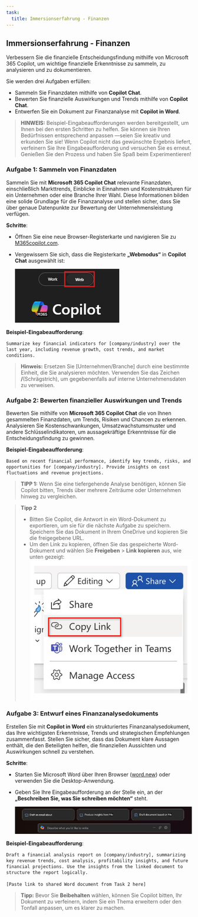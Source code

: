 ```yaml
---
task:
  title: Immersionserfahrung - Finanzen
---
```


## Immersionserfahrung - Finanzen  

Verbessern Sie die finanzielle Entscheidungsfindung mithilfe von Microsoft 365 Copilot, um wichtige finanzielle Erkenntnisse zu sammeln, zu analysieren und zu dokumentieren.

Sie werden drei Aufgaben erfüllen:  

- Sammeln Sie Finanzdaten mithilfe von **Copilot Chat**.  
- Bewerten Sie finanzielle Auswirkungen und Trends mithilfe von **Copilot Chat**.  
- Entwerfen Sie ein Dokument zur Finanzanalyse mit **Copilot in Word**.  

> **HINWEIS:** Beispiel-Eingabeaufforderungen werden bereitgestellt, um Ihnen bei den ersten Schritten zu helfen. Sie können sie Ihren Bedürfnissen entsprechend anpassen —seien Sie kreativ und erkunden Sie sie! Wenn Copilot nicht das gewünschte Ergebnis liefert, verfeinern Sie Ihre Eingabeaufforderung und versuchen Sie es erneut. Genießen Sie den Prozess und haben Sie Spaß beim Experimentieren!  

### Aufgabe 1: Sammeln von Finanzdaten  

Sammeln Sie mit **Microsoft 365 Copilot Chat** relevante Finanzdaten, einschließlich Markttrends, Einblicke in Einnahmen und Kostenstrukturen für ein Unternehmen oder eine Branche Ihrer Wahl. Diese Informationen bilden eine solide Grundlage für die Finanzanalyse und stellen sicher, dass Sie über genaue Datenpunkte zur Bewertung der Unternehmensleistung verfügen.

**Schritte**:

- Öffnen Sie eine neue Browser-Registerkarte und navigieren Sie zu [M365copilot.com](https://m365copilot.com/).
- Vergewissern Sie sich, dass die Registerkarte **„Webmodus“** in **Copilot Chat** ausgewählt ist:

    ![Screenshot der Registerkarte „Arbeitsmodus".](../Prompts/Media/web-mode.png)

**Beispiel-Eingabeaufforderung**:

```text
Summarize key financial indicators for [company/industry] over the last year, including revenue growth, cost trends, and market conditions.
```

> **Hinweis:** Ersetzen Sie [Unternehmen/Branche] durch eine bestimmte Einheit, die Sie analysieren möchten. Verwenden Sie das Zeichen **/**(Schrägstrich), um gegebenenfalls auf interne Unternehmensdaten zu verweisen.

### Aufgabe 2: Bewerten finanzieller Auswirkungen und Trends  

Bewerten Sie mithilfe von **Microsoft 365 Copilot Chat** die von Ihnen gesammelten Finanzdaten, um Trends, Risiken und Chancen zu erkennen. Analysieren Sie Kostenschwankungen, Umsatzwachstumsmuster und andere Schlüsselindikatoren, um aussagekräftige Erkenntnisse für die Entscheidungsfindung zu gewinnen.

**Beispiel-Eingabeaufforderung**:

```text
Based on recent financial performance, identify key trends, risks, and opportunities for [company/industry]. Provide insights on cost fluctuations and revenue projections.
```

> **TIPP 1:** Wenn Sie eine tiefergehende Analyse benötigen, können Sie Copilot bitten, Trends über mehrere Zeiträume oder Unternehmen hinweg zu vergleichen.

> **Tipp 2**  
>
> - Bitten Sie Copilot, die Antwort in ein Word-Dokument zu exportieren, um sie für die nächste Aufgabe zu speichern. Speichern Sie das Dokument in Ihrem OneDrive und kopieren Sie die freigegebene URL.
> - Um den Link zu kopieren, öffnen Sie das gespeicherte Word-Dokument und wählen Sie **Freigeben** > **Link kopieren** aus, wie unten gezeigt:  
> ![Link freigeben.](../Demos/Media/share-menu-with-copy-link-9fd1c60a.png)

### Aufgabe 3: Entwurf eines Finanzanalysedokuments  

Erstellen Sie mit **Copilot in Word** ein strukturiertes Finanzanalysedokument, das Ihre wichtigsten Erkenntnisse, Trends und strategischen Empfehlungen zusammenfasst. Stellen Sie sicher, dass das Dokument klare Aussagen enthält, die den Beteiligten helfen, die finanziellen Aussichten und Auswirkungen schnell zu verstehen.

**Schritte**:

- Starten Sie Microsoft Word über Ihren Browser ([word.new](https://word.new)) oder verwenden Sie die Desktop-Anwendung.
- Geben Sie Ihre Eingabeaufforderung an der Stelle ein, an der **„Beschreiben Sie, was Sie schreiben möchten“** steht.

    ![Screenshot mit Copilot in Word.](../Prompts/Media/draft-with-copilot.png)

**Beispiel-Eingabeaufforderung**:

```text
Draft a financial analysis report on [company/industry], summarizing key revenue trends, cost analysis, profitability insights, and future financial projections. Use the insights from the linked document to structure the report logically.

[Paste link to shared Word document from Task 2 here]
```

> **Tipp:** Bevor Sie **Beibehalten** wählen, können Sie Copilot bitten, Ihr Dokument zu verfeinern, indem Sie ein Thema erweitern oder den Tonfall anpassen, um es klarer zu machen.
